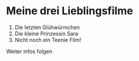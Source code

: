 # Meine drei Lieblingsfilme

1. Die letzten Glühwürmchen
2. Die kleine Prinzessin Sara
3. Nicht noch ein Teenie Film!

Weiter infos folgen 
